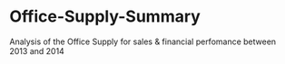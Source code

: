 # Office-Supply-Summary
Analysis of the Office Supply for sales &amp; financial perfomance between 2013 and 2014 
